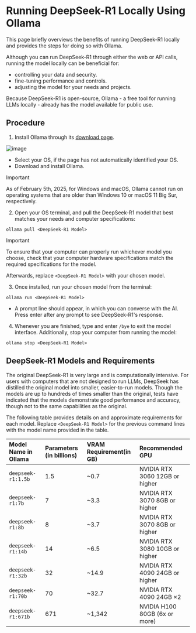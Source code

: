 # Running DeepSeek-R1 Locally Using Ollama

This page briefly overviews the benefits of running DeepSeek-R1 locally and provides the steps for doing so with Ollama.

Although you can run DeepSeek-R1 through either the web or API calls, running the model locally can be beneficial for:

- controlling your data and security.
- fine-tuning performance and controls.
- adjusting the model for your needs and projects.

Because DeepSeek-R1 is open-source, Ollama - a free tool for running LLMs locally - already has the model available for public use.

## Procedure

1. Install Ollama through its [download page](https://ollama.com/download).

![image](https://github.com/user-attachments/assets/f0a93728-3741-4b82-9017-a5b19d8f2c8b)

   - Select your OS, if the page has not automatically identified your OS.
   - Download and install Ollama.
> [!IMPORTANT]
> As of February 5th, 2025, for Windows and macOS, Ollama cannot run on operating systems that are older than Windows 10 or macOS 11 Big Sur, respectively.

2. Open your OS terminal, and pull the DeepSeek-R1 model that best matches your needs and computer specifications:
```
ollama pull <DeepSeek-R1 Model>
```

> [!IMPORTANT]
> To ensure that your computer can properly run whichever model you choose, check that your computer hardware specifications match the required specifications for the model.
>
> Afterwards, replace `<DeepSeek-R1 Model>` with your chosen model.

3. Once installed, run your chosen model from the terminal:
```
ollama run <DeepSeek-R1 Model>
```

  - A prompt line should appear, in which you can converse with the AI. Press enter after any prompt to see DeepSeek-R1's response.

4. Whenever you are finished, type and enter `/bye` to exit the model interface. Additionally, stop your computer from running the model:
```
ollama stop <DeepSeek-R1 Model>
```

## DeepSeek-R1 Models and Requirements
The original DeepSeek-R1 is very large and is computationally intensive. For users with computers that are not designed to run LLMs, DeepSeek has distilled the original model into smaller, easier-to-run models. Though the models are up to hundreds of times smaller than the original, tests have indicated that the models demonstrate good performance and accuracy, though not to the same capabilities as the original. 

The following table provides details on and approximate requirements for each model. Replace `<DeepSeek-R1 Model>` for the previous command lines with the model name provided in the table.

| Model Name in Ollama | Parameters (in billions) | VRAM Requirement(in GB) | Recommended GPU |
| :--- | :--- | :--- | :--- | 
| `deepseek-r1:1.5b` | 1.5 | ~0.7 | NVIDIA RTX 3060 12GB or higher |
| `deepseek-r1:7b` | 7 | ~3.3 | NVIDIA RTX 3070 8GB or higher |
| `deepseek-r1:8b` | 8 | ~3.7 | NVIDIA RTX 3070 8GB or higher
| `deepseek-r1:14b` | 14 | ~6.5 | NVIDIA RTX 3080 10GB or higher |
| `deepseek-r1:32b` | 32 | ~14.9 | NVIDIA RTX 4090 24GB or higher |
| `deepseek-r1:70b` | 70 | ~32.7 | NVIDIA RTX 4090 24GB ×2 |
| `deepseek-r1:671b` | 671 | ~1,342 | NVIDIA H100 80GB (6x or more) |




